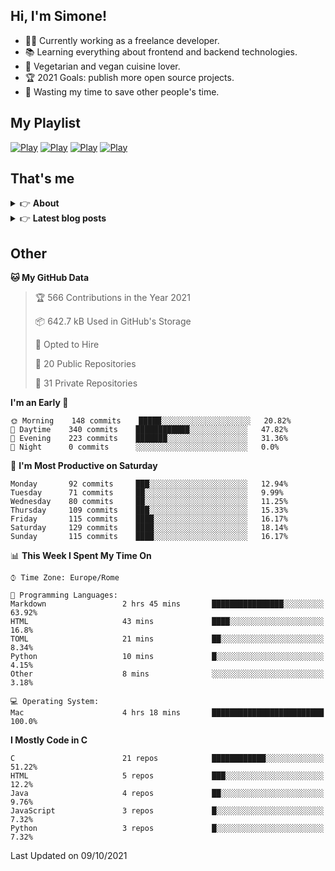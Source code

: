 <h2> Hi, I'm Simone!</h2>

- 👨‍💻 Currently working as a freelance developer.
- :books: Learning everything about frontend and backend technologies.
- 🌱 Vegetarian and vegan cuisine lover.
- :trophy: 2021 Goals: publish more open source projects.
- :dart: Wasting my time to save other people's time.

## My Playlist
[![Play](https://user-images.githubusercontent.com/22590804/134475615-1af9fb6c-6107-439e-b08e-d367b13453df.jpg)](https://music.apple.com/it/playlist/juice/pl.u-mJy83A8tGBvZWA)
[![Play](https://user-images.githubusercontent.com/22590804/134475621-139daa7b-2ab6-4627-833a-ff820c7801e2.jpg)](https://music.apple.com/it/playlist/gym/pl.u-38oWWgbT3gryK0)
[![Play](https://user-images.githubusercontent.com/22590804/134475623-4bdb613e-246e-4320-a403-536a1c4d79d2.jpg)](https://music.apple.com/it/playlist/focus/pl.u-76oNNrBC4No3Ey)
[![Play](https://user-images.githubusercontent.com/22590804/134475619-4bbbcdd0-30c7-41da-8086-61b954b56e9d.jpg)](https://music.apple.com/it/playlist/relax/pl.u-9N9LLp3u27KNLk)

## That's me
<!-- markdownlint-disable MD033 -->
<details>
    <summary>&#128073 <b>About</b></summary><br/>

<!-- BLOG-POST-LIST:START -->
- :books: [Books](https://simonemargio.im/work/books/)
- 🎧 [Music](https://simonemargio.im/work/music/)
- 🏃‍♂️ [Sport](https://simonemargio.im/work/sport/)
- 🎬 [Show](https://simonemargio.im/work/show/)
- 🎮 [Game](https://simonemargio.im/work/game/)
- 💰 [Expenses](https://simonemargio.im/work/expenses/)
<!-- BLOG-POST-LIST:END -->
</details>

<details>
    <summary>&#128073 <b>Latest blog posts</b></summary><br/>

<!-- BLOG-POST-LIST:START -->
- [Usability](https://simonemargio.im/blog/usability/)
- [Bitwarden](https://simonemargio.im/blog/bitwarden/)
- [About EXIF metadata](https://simonemargio.im/blog/aboutexifmetadata/)
- [Stop using whatsapp](https://simonemargio.im/blog/stopusingwhatsapp/)
- [Password Managers](https://simonemargio.im/blog/managepasswords/)
- [Always backup](https://simonemargio.im/blog/backup/)
- [Fix Apple Watch battery life](https://simonemargio.im/blog/fixapplewatch/)
- [Summer reading](https://simonemargio.im/blog/summer-reading/)
<!-- BLOG-POST-LIST:END -->
</details>

<!-- markdownlint-enable MD033 -->

## Other

<!--START_SECTION:waka-->
**🐱 My GitHub Data** 

> 🏆 566 Contributions in the Year 2021
 > 
> 📦 642.7 kB Used in GitHub's Storage 
 > 
> 💼 Opted to Hire
 > 
> 📜 20 Public Repositories 
 > 
> 🔑 31 Private Repositories  
 > 
**I'm an Early 🐤** 

```text
🌞 Morning    148 commits    █████░░░░░░░░░░░░░░░░░░░░   20.82% 
🌆 Daytime    340 commits    ████████████░░░░░░░░░░░░░   47.82% 
🌃 Evening    223 commits    ███████░░░░░░░░░░░░░░░░░░   31.36% 
🌙 Night      0 commits      ░░░░░░░░░░░░░░░░░░░░░░░░░   0.0%

```
📅 **I'm Most Productive on Saturday** 

```text
Monday       92 commits     ███░░░░░░░░░░░░░░░░░░░░░░   12.94% 
Tuesday      71 commits     ██░░░░░░░░░░░░░░░░░░░░░░░   9.99% 
Wednesday    80 commits     ██░░░░░░░░░░░░░░░░░░░░░░░   11.25% 
Thursday     109 commits    ███░░░░░░░░░░░░░░░░░░░░░░   15.33% 
Friday       115 commits    ████░░░░░░░░░░░░░░░░░░░░░   16.17% 
Saturday     129 commits    ████░░░░░░░░░░░░░░░░░░░░░   18.14% 
Sunday       115 commits    ████░░░░░░░░░░░░░░░░░░░░░   16.17%

```


📊 **This Week I Spent My Time On** 

```text
⌚︎ Time Zone: Europe/Rome

💬 Programming Languages: 
Markdown                 2 hrs 45 mins       ████████████████░░░░░░░░░   63.92% 
HTML                     43 mins             ████░░░░░░░░░░░░░░░░░░░░░   16.8% 
TOML                     21 mins             ██░░░░░░░░░░░░░░░░░░░░░░░   8.34% 
Python                   10 mins             █░░░░░░░░░░░░░░░░░░░░░░░░   4.15% 
Other                    8 mins              ░░░░░░░░░░░░░░░░░░░░░░░░░   3.18%

💻 Operating System: 
Mac                      4 hrs 18 mins       █████████████████████████   100.0%

```

**I Mostly Code in C** 

```text
C                        21 repos            ████████████░░░░░░░░░░░░░   51.22% 
HTML                     5 repos             ███░░░░░░░░░░░░░░░░░░░░░░   12.2% 
Java                     4 repos             ██░░░░░░░░░░░░░░░░░░░░░░░   9.76% 
JavaScript               3 repos             █░░░░░░░░░░░░░░░░░░░░░░░░   7.32% 
Python                   3 repos             █░░░░░░░░░░░░░░░░░░░░░░░░   7.32%

```



 Last Updated on 09/10/2021
<!--END_SECTION:waka-->



